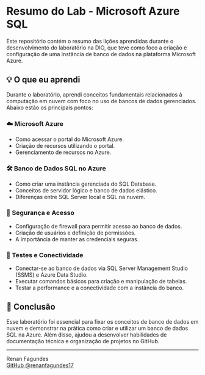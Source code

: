 # Resumo do Lab - Microsoft Azure SQL

Este repositório contém o resumo das lições aprendidas durante o desenvolvimento do laboratório na DIO, que teve como foco a criação e configuração de uma instância de banco de dados na plataforma Microsoft Azure.

## 💡 O que eu aprendi

Durante o laboratório, aprendi conceitos fundamentais relacionados à computação em nuvem com foco no uso de bancos de dados gerenciados. Abaixo estão os principais pontos:

### ☁️ Microsoft Azure
- Como acessar o portal do Microsoft Azure.
- Criação de recursos utilizando o portal.
- Gerenciamento de recursos no Azure.

### 🛠️ Banco de Dados SQL no Azure
- Como criar uma instância gerenciada do SQL Database.
- Conceitos de servidor lógico e banco de dados elástico.
- Diferenças entre SQL Server local e SQL na nuvem.

### 🔐 Segurança e Acesso
- Configuração de firewall para permitir acesso ao banco de dados.
- Criação de usuários e definição de permissões.
- A importância de manter as credenciais seguras.

### 🧪 Testes e Conectividade
- Conectar-se ao banco de dados via SQL Server Management Studio (SSMS) e Azure Data Studio.
- Executar comandos básicos para criação e manipulação de tabelas.
- Testar a performance e a conectividade com a instância do banco.

## 🚀 Conclusão

Esse laboratório foi essencial para fixar os conceitos de banco de dados em nuvem e demonstrar na prática como criar e utilizar um banco de dados SQL na Azure. Além disso, ajudou a desenvolver habilidades de documentação técnica e organização de projetos no GitHub.

---

Renan Fagundes  
[GitHub @renanfagundes17](https://github.com/renanfagundes17)
